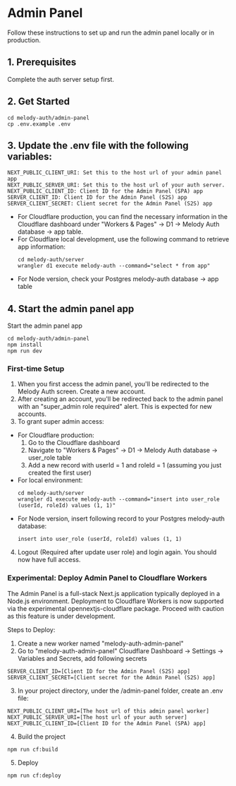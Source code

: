 # Admin Panel

Follow these instructions to set up and run the admin panel locally or in production.

## 1. Prerequisites
Complete the auth server setup first.

## 2. Get Started

```
cd melody-auth/admin-panel
cp .env.example .env
```

## 3. Update the .env file with the following variables:
```
NEXT_PUBLIC_CLIENT_URI: Set this to the host url of your admin panel app
NEXT_PUBLIC_SERVER_URI: Set this to the host url of your auth server.
NEXT_PUBLIC_CLIENT_ID: Client ID for the Admin Panel (SPA) app
SERVER_CLIENT_ID: Client ID for the Admin Panel (S2S) app
SERVER_CLIENT_SECRET: Client secret for the Admin Panel (S2S) app
```

- For Cloudflare production, you can find the necessary information in the Cloudflare dashboard under "Workers & Pages" -> D1 -> Melody Auth database -> app table.
- For Cloudflare local development, use the following command to retrieve app information:
  ```
  cd melody-auth/server
  wrangler d1 execute melody-auth --command="select * from app"
  ```
- For Node version, check your Postgres melody-auth database -> app table

## 4. Start the admin panel app

Start the admin panel app
```
cd melody-auth/admin-panel
npm install
npm run dev
```

### First-time Setup

1. When you first access the admin panel, you'll be redirected to the Melody Auth screen. Create a new account.
2. After creating an account, you'll be redirected back to the admin panel with an "super_admin role required" alert. This is expected for new accounts.
3. To grant super admin access:
  - For Cloudflare production:
    1. Go to the Cloudflare dashboard
    2. Navigate to "Workers & Pages" -> D1 -> Melody Auth database -> user_role table
    3. Add a new record with userId = 1 and roleId = 1 (assuming you just created the first user)
  - For local environment:
    ```
    cd melody-auth/server
    wrangler d1 execute melody-auth --command="insert into user_role (userId, roleId) values (1, 1)"
    ```
  - For Node version, insert following record to your Postgres melody-auth database:
    ```
    insert into user_role (userId, roleId) values (1, 1)
    ```
4. Logout (Required after update user role) and login again. You should now have full access.

### Experimental: Deploy Admin Panel to Cloudflare Workers
The Admin Panel is a full-stack Next.js application typically deployed in a Node.js environment. Deployment to Cloudflare Workers is now supported via the experimental opennextjs-cloudflare package. Proceed with caution as this feature is under development.
  
Steps to Deploy:  
1. Create a new worker named "melody-auth-admin-panel"
2. Go to "melody-auth-admin-panel" Cloudflare Dashboard -> Settings -> Variables and Secrets, add following secrets
```
SERVER_CLIENT_ID=[Client ID for the Admin Panel (S2S) app]
SERVER_CLIENT_SECRET=[Client secret for the Admin Panel (S2S) app]
```
3. In your project directory, under the /admin-panel folder, create an .env file:
```
NEXT_PUBLIC_CLIENT_URI=[The host url of this admin panel worker]
NEXT_PUBLIC_SERVER_URI=[The host url of your auth server]
NEXT_PUBLIC_CLIENT_ID=[Client ID for the Admin Panel (SPA) app]
```
4. Build the project
```
npm run cf:build
```
5. Deploy
```
npm run cf:deploy
```
